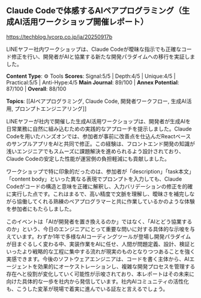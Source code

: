 ## Claude Codeで体感するAIペアプログラミング（生成AI活用ワークショップ開催レポート）

https://techblog.lycorp.co.jp/ja/20250917b

LINEヤフー社内ワークショップは、Claude Codeが曖昧な指示でも正確なコード修正を行い、開発者がAIと協業する新たな開発パラダイムへの移行を実証しました。

**Content Type**: ⚙️ Tools
**Scores**: Signal:5/5 | Depth:4/5 | Unique:4/5 | Practical:5/5 | Anti-Hype:4/5
**Main Journal**: 89/100 | **Annex Potential**: 87/100 | **Overall**: 88/100

**Topics**: [[AIペアプログラミング, Claude Code, 開発者ワークフロー, 生成AI活用, プロンプトエンジニアリング]]

LINEヤフーが社内で開催した生成AI活用ワークショップは、開発者が生成AIを日常業務に自然に組み込むための実践的なアプローチを提示しました。Claude Codeを用いたハンズオンでは、参加者が事前に改善点を仕込んだReactベースのサンプルアプリをAIと共同で修正。この経験は、フロントエンド開発の知識が浅いエンジニアでもスムーズに課題解決を進められるよう設計されており、Claude Codeの安定した性能が運営側の負担軽減にも貢献しました。

ワークショップで特に印象的だったのは、参加者が「description」「task本文」「content body」といった異なる表現でプロンプトを入力しても、Claude Codeがコードの構造と意味を正確に解釈し、入力バリデーションの修正を的確に実行した点です。これはまるで、高い精度で文脈を理解し、曖昧さを補完しながら協働してくれる熟練のペアプログラマーと共に作業しているかのような体験を参加者にもたらしました。

このイベントは「AIが開発者を置き換えるのか」ではなく、「AIとどう協業するのか」という、今日のエンジニアにとって重要な問いに対する具体的な示唆を与えています。わずか1年で多様なAIコーディングツールが登場し開発パラダイムが目まぐるしく変わる中、実装作業をAIに任せ、人間が問題定義、設計、検証といったより戦略的な工程に集中する流れが現実のものとなりつつあることを強く実感できます。今後のソフトウェアエンジニアは、コードを書く主体から、AIエージェントを効果的にオーケストレーションし、複雑な開発プロセスを管理する存在へと役割が変化していく可能性が示唆されており、本レポートはその未来に向けた具体的な一歩を社内から発信しています。社内AIコミュニティの活性化も、こうした変革が現場で着実に進んでいる証左と言えるでしょう。